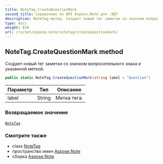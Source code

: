 ```yaml
---
title: NoteTag.CreateQuestionMark
second_title: Справочник по API Aspose.Note для .NET
description: NoteTag метод. Создает новый тег заметки со значком вопросительного знака и указанной меткой.
type: docs
weight: 810
url: /ru/net/aspose.note/notetag/createquestionmark/
---
```

## NoteTag.CreateQuestionMark method

Создает новый тег заметки со значком вопросительного знака и указанной меткой.

```csharp
public static NoteTag CreateQuestionMark(string label = "Question")
```

| Параметр | Тип | Описание |
| --- | --- | --- |
| label | String | Метка тега. |

### Возвращаемое значение

[`NoteTag`](../) .

### Смотрите также

* class [NoteTag](../)
* пространство имен [Aspose.Note](../../notetag/)
* сборка [Aspose.Note](../../../)


